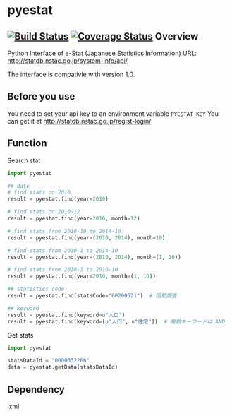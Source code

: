pyestat
=======
[![Build Status](https://travis-ci.org/mzmttks/pyestat.svg)](https://travis-ci.org/mzmttks/pyestat)
[![Coverage Status](http://coveralls.io/repos/mzmttks/pyestat/badge.png)](https://coveralls.io/r/mzmttks/pyestat)
Overview
--------
Python Interface of e-Stat (Japanese Statistics Information)
URL:
http://statdb.nstac.go.jp/system-info/api/

The interface is compativle with version 1.0.

Before you use
--------------
You need to set your api key to an environment variable `PYESTAT_KEY`
You can get it at http://statdb.nstac.go.jp/regist-login/ 

Function
-----------------

Search stat
```python
import pyestat

## date 
# find stats on 2010
result = pyestat.find(year=2010)

# find stats on 2010-12
result = pyestat.find(year=2010, month=12)

# find stats from 2010-10 to 2014-10
result = pyestat.find(year=(2010, 2014), month=10)

# find stats from 2010-1 to 2014-10
result = pyestat.find(year=(2010, 2014), month=(1, 10))

# find stats from 2010-1 to 2010-10
result = pyestat.find(year=2010, month=(1, 10))

## statistics code
result = pyestat.find(statsCode="00200521")  # 国勢調査

## keyword 
result = pyestat.find(keyword=u"人口")
result = pyestat.find(keyword=[u"人口", u"住宅"])  # 複数キーワードは AND 
```

Get stats
```python
import pyestat

statsDataId = "0000032266"
data = pyestat.getData(statsDataId)
```

Dependency
-----------
lxml
